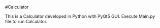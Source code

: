 #Calculator 

This is a Calculator developed in Python with PyQt5 GUI.
Execute Main.py file to run Calculator.
